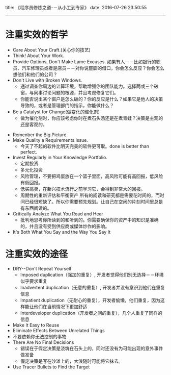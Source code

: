 title: 《程序员修炼之道-－从小工到专家》
date: 2016-07-26 23:50:55

---
# 注重实效的哲学
* Care About Your Craft.(关心你的技艺)
* Think! About Your Work.
* Provide Options, Don't Make Lame Excuses.
如果有人－－比如银行的职员、汽车修理员或者是店员－－对你说蹩脚的借口，你会怎么反应？你会怎么想他们和他们的公司？
* Don't Live with Broken Windows.
    + 通过调查你周边的计算环境，帮助增强你的团队能力。选择两或三个破窗，与同事讨论问题的根源，并且考虑修复它们。
    + 你能否说出某个窗户是怎么破的？你的反应是什么？如果它是他人的决策导致的，或者是管理部门的指示，你能做什么？
* Be a Catalyst for Change(做变化的催化剂)
    + 做为催化剂时，你应该考虑你时在煮石头汤还是在煮青蛙？决策是主观的还是客观的。
<!--more-->
* Remenber the Big Picture.
* Make Quality a Requirements Issue.
    + 今天了不起的软件比明天完美的软件更可取。done is better than perfect.
* Invest Regularly in Your Knowledge Portfolio. 
    + 定期投资
    + 多元化投资
    + 风险管理，不要把鸡蛋放在一个篮子里面，高风险可能有高回报，低风险有低回报。
    + 低买高卖，在新兴技术流行之前学习它，会得到非常大的回报。
    + 周期性的重新评估和平衡资产
所有的阅读和研究都是需要花时间的，而时间已经很短缺了。所以你需要预先规划。让自己在空闲的片刻时间里总是有东西阅读的。
* Critically Analyze What You Read and Hear
    + 批判地思考你所读到的和听到的。你需要确保你的资产中的知识是准确的，并且没有受到供应商或媒体炒作的影响。
* It's Both What You Say and the Way You Say It
# 注重实效的途径
* DRY--Don't Repeat Yourself
    + Imposed duplication（强加的重复）, 开发者觉得他们别无选择－－环境似乎要求重复
    + Inadvertent duplication（无意的重复）, 开发者并没有意识到他们在重复信息
    + Impatient duplication（无耐心的重复），开发者偷懒，他们重复，因为这样能让他们在当前情况下更加舒适
    + Interdeveloper duplication（开发者之间的重复），几个人重复了同样的信息
* Make It Easy to Reuse
* Eliminate Effects Between Unrelated Things
* 不要依赖你无法控制的事物
* There Are No Final Decisions
    + 错误在于假定决策是浇筑在石头上的，同时还没有为可能出现的意外事件做准备
    + 假定决策是写在沙滩上的，大浪随时可能将它抹去。
* Use Tracer Bullets to Find the Target
